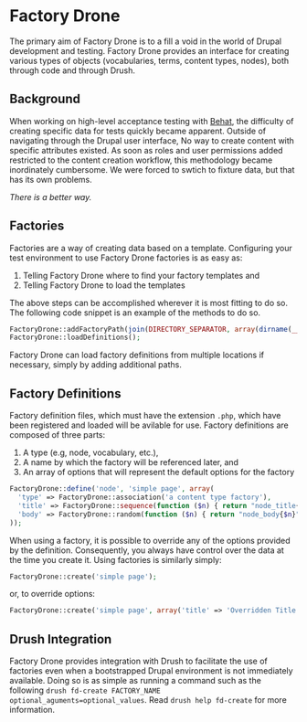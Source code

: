 # Factory Drone
The primary aim of Factory Drone is to a fill a void in the world of Drupal development and testing. Factory Drone provides an interface for creating various types of objects (vocabularies, terms, content types, nodes), both through code and through Drush.

## Background
When working on high-level acceptance testing with [Behat](http://behat.org), the difficulty of creating specific data for tests quickly became apparent. Outside of navigating through the Drupal user interface, No way to create content with specific attributes existed. As soon as roles and user permissions added restricted to the content creation workflow, this methodology became inordinately cumbersome. We were forced to swtich to fixture data, but that has its own problems.

*There is a better way.*

## Factories
Factories are a way of creating data based on a template. Configuring your test environment to use Factory Drone factories is as easy as:

  1. Telling Factory Drone where to find your factory templates and
  2. Telling Factory Drone to load the templates

The above steps can be accomplished wherever it is most fitting to do so. The following code snippet is an example of the methods to do so.

```php
FactoryDrone::addFactoryPath(join(DIRECTORY_SEPARATOR, array(dirname(__FILE__), 'factories')));
FactoryDrone::loadDefinitions();
```

Factory Drone can load factory definitions from multiple locations if necessary, simply by adding additional paths.

## Factory Definitions
Factory definition files, which must have the extension `.php`, which have been registered and loaded will be avilable for use. Factory definitions are composed of three parts:

  1. A type (e.g, node, vocabulary, etc.),
  2. A name by which the factory will be referenced later, and
  3. An array of options that will represent the default options for the factory

```php
FactoryDrone::define('node', 'simple page', array(
  'type' => FactoryDrone::association('a content type factory'),
  'title' => FactoryDrone::sequence(function ($n) { return "node_title{$n}"; }),
  'body' => FactoryDrone::random(function ($n) { return "node_body{$n}"; }),
));
```

When using a factory, it is possible to override any of the options provided by the definition. Consequently, you always have control over the data at the time you create it. Using factories is similarly simply:

```php
FactoryDrone::create('simple page');
```

or, to override options:

```php
FactoryDrone::create('simple page', array('title' => 'Overridden Title'));
```

## Drush Integration
Factory Drone provides integration with Drush to facilitate the use of factories even when a bootstrapped Drupal environment is not immediately available. Doing so is as simple as running a command such as the following `drush fd-create FACTORY_NAME optional_aguments=optional_values`.  Read `drush help fd-create` for more information.
